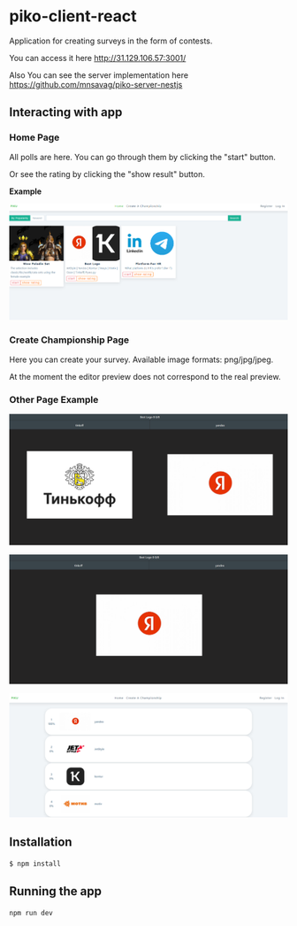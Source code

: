 # piko-client-react

Application for creating surveys in the form of contests.

You can access it here http://31.129.106.57:3001/

Also You can see the server implementation here https://github.com/mnsavag/piko-server-nestjs

## Interacting with app

### Home Page

All polls are here. You can go through them by clicking the "start" button.

Or see the rating by clicking the "show result" button.

**Example**

![alt text](https://github.com/mnsavag/piko-client-react/blob/master/site-home-page.png?raw=true)

### Create Championship Page

Here you can create your survey. Available image formats: png/jpg/jpeg.

At the moment the editor preview does not correspond to the real preview.
​
### Other Page Example

![alt text](https://github.com/mnsavag/piko-client-react/blob/master/tournament-page-1.png?raw=true)

![alt text](https://github.com/mnsavag/piko-client-react/blob/master/tournament-page-2.png?raw=true)

![alt text](https://github.com/mnsavag/piko-client-react/blob/master/result-page.png?raw=true)

## Installation

```bash
$ npm install
```

## Running the app

```bash
npm run dev
```
